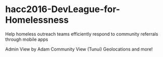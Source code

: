 # hacc2016-DevLeague-for-Homelessness
Help homeless outreach teams efficiently respond to community referrals through mobile apps

Admin View by Adam
Community View (Tunui)
Geolocations and more!
